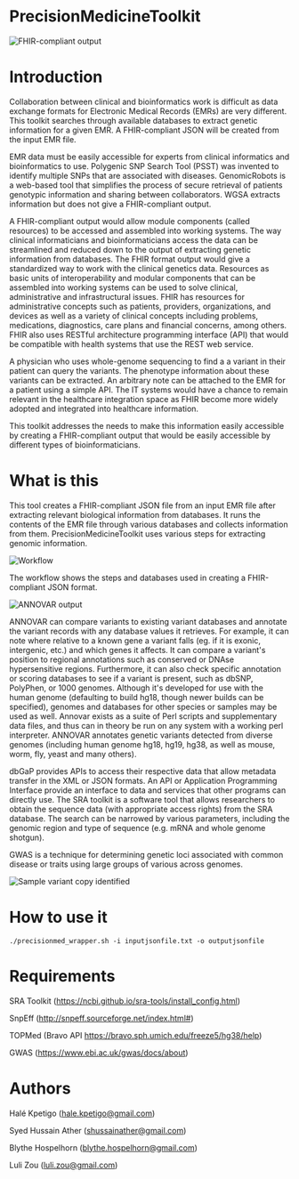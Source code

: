 # PrecisionMedicineToolkit

![FHIR-compliant output](https://i.imgur.com/tm9iZWM.png)

# Introduction
Collaboration between clinical and bioinformatics work is difficult as data exchange formats for Electronic Medical Records (EMRs) are very different. This toolkit searches through available databases to extract genetic information for a given EMR. A FHIR-compliant JSON will be created from the input EMR file.

EMR data must be easily accessible for experts from clinical informatics and bioinformatics to use. Polygenic SNP Search Tool (PSST) was invented to identify multiple SNPs that are associated with diseases. GenomicRobots is a web-based tool that simplifies the process of secure retrieval of patients genotypic information and sharing between collaborators. WGSA extracts information but does not give a FHIR-compliant output. 

A FHIR-compliant output would allow module components (called resources) to be accessed and assembled into working systems. The way clinical informaticians and bioinformaticians access the data can be streamlined and reduced down to the output of extracting genetic information from databases. The FHIR format output would give a standardized way to work with the clinical genetics data. Resources as basic units of interoperability and modular components that can be assembled into working systems can be used to solve clinical, administrative and infrastructural issues. FHIR has resources for administrative concepts such as patients, providers, organizations, and devices as well as a variety of clinical concepts including problems, medications, diagnostics, care plans and financial concerns, among others. FHIR also uses RESTful architecture programming interface (API) that would be compatible with health systems that use the REST web service. 

A physician who uses whole-genome sequencing to find a a variant in their patient can query the variants. The phenotype information about these variants can be extracted. An arbitrary note can be attached to the EMR for a patient using a simple API. The IT systems would have a chance to remain relevant in the healthcare integration space as FHIR become more widely adopted and integrated into healthcare information. 

This toolkit addresses the needs to make this information easily accessible by creating a FHIR-compliant output that would be easily accessible by different types of bioinformaticians. 

# What is this
This tool creates a FHIR-compliant JSON file from an input EMR file after extracting relevant biological information from databases. It runs the contents of the EMR file through various databases and collects information from them. PrecisionMedicineToolkit uses various steps for extracting genomic information. 

![Workflow](https://i.imgur.com/PPOXC7U.png)

The workflow shows the steps and databases used in creating a FHIR-compliant JSON format.

![ANNOVAR output](https://i.imgur.com/jliJAzN.png)

ANNOVAR can compare variants to existing variant databases and annotate the variant records with any database values it retrieves. For example, it can note where relative to a known gene a variant falls (eg. if it is exonic, intergenic, etc.) and which genes it affects. It can compare a variant's position to regional annotations such as conserved or DNAse hypersensitive regions. Furthermore, it can also check specific annotation or scoring databases to see if a variant is present, such as dbSNP, PolyPhen, or 1000 genomes. Although it's developed for use with the human genome (defaulting to build hg18, though newer builds can be specified), genomes and databases for other species or samples may be used as well. Annovar exists as a suite of Perl scripts and supplementary data files, and thus can in theory be run on any system with a working perl interpreter. ANNOVAR annotates genetic variants detected from diverse genomes (including human genome hg18, hg19, hg38, as well as mouse, worm, fly, yeast and many others).

dbGaP provides APIs to access their respective data that allow metadata transfer in the XML or JSON formats. An API or Application Programming Interface provide an interface to data and services that other programs can directly use. The SRA toolkit is a software tool that allows researchers to obtain the sequence data (with appropriate access rights) from the SRA database. The search can be narrowed by various parameters, including the genomic region and type of sequence (e.g. mRNA and whole genome shotgun). 

GWAS is a technique for determining genetic loci associated with common disease or traits using large groups of various across genomes. 

![Sample variant copy identified](https://i.imgur.com/U0FlhJe.png)


# How to use it 
`./precisionmed_wrapper.sh -i inputjsonfile.txt -o outputjsonfile`

# Requirements
SRA Toolkit (https://ncbi.github.io/sra-tools/install_config.html)

SnpEff (http://snpeff.sourceforge.net/index.html#)

TOPMed (Bravo API https://bravo.sph.umich.edu/freeze5/hg38/help)

GWAS (https://www.ebi.ac.uk/gwas/docs/about)

# Authors
Halé Kpetigo (hale.kpetigo@gmail.com)

Syed Hussain Ather (shussainather@gmail.com)

Blythe Hospelhorn (blythe.hospelhorn@gmail.com)

Luli Zou (luli.zou@gmail.com)
